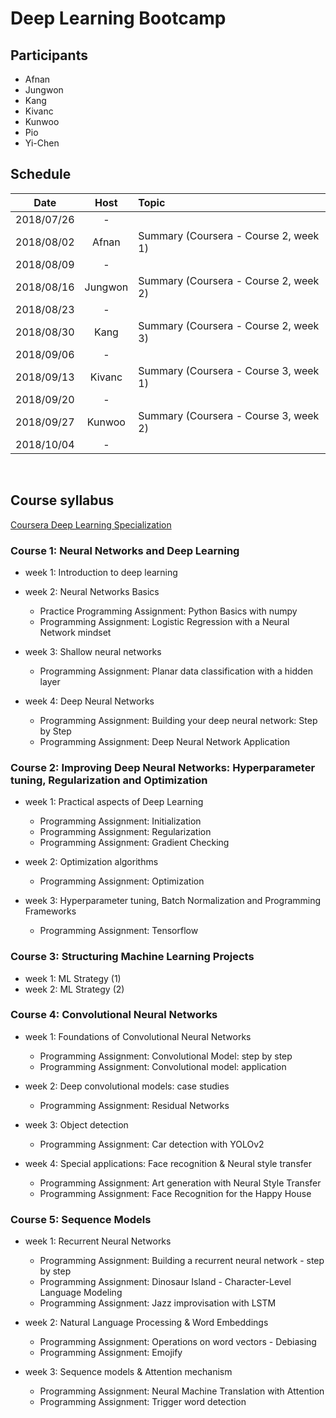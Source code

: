 # Deep Learning Bootcamp


## Participants
- Afnan
- Jungwon
- Kang
- Kivanc
- Kunwoo
- Pio
- Yi-Chen


## Schedule

| Date       | Host           | Topic                      |
|:----------:|:--------------:|:---------------------------|
| 2018/07/26 | -              |                            |
| 2018/08/02 | Afnan          | Summary (Coursera - Course 2, week 1) |
| 2018/08/09 | -              |                            |
| 2018/08/16 | Jungwon        | Summary (Coursera - Course 2, week 2) |
| 2018/08/23 | -              |                            |
| 2018/08/30 | Kang           | Summary (Coursera - Course 2, week 3) |
| 2018/09/06 | -              |                            |
| 2018/09/13 | Kivanc         | Summary (Coursera - Course 3, week 1) |
| 2018/09/20 | -              |                            |
| 2018/09/27 | Kunwoo         | Summary (Coursera - Course 3, week 2) |
| 2018/10/04 | -              |                            |
<br/>


## Course syllabus

[Coursera Deep Learning Specialization](https://www.coursera.org/specializations/deep-learning)


### Course 1: Neural Networks and Deep Learning
- week 1: Introduction to deep learning
- week 2: Neural Networks Basics
  - Practice Programming Assignment: Python Basics with numpy
  - Programming Assignment: Logistic Regression with a Neural Network mindset
    
- week 3: Shallow neural networks
  - Programming Assignment: Planar data classification with a hidden layer

- week 4: Deep Neural Networks
  - Programming Assignment: Building your deep neural network: Step by Step
  - Programming Assignment: Deep Neural Network Application

### Course 2: Improving Deep Neural Networks: Hyperparameter tuning, Regularization and Optimization
- week 1: Practical aspects of Deep Learning
  - Programming Assignment: Initialization
  - Programming Assignment: Regularization
  - Programming Assignment: Gradient Checking

- week 2: Optimization algorithms
  - Programming Assignment: Optimization

- week 3: Hyperparameter tuning, Batch Normalization and Programming Frameworks
  - Programming Assignment: Tensorflow

### Course 3: Structuring Machine Learning Projects
- week 1: ML Strategy (1)
- week 2: ML Strategy (2)

### Course 4: Convolutional Neural Networks
- week 1: Foundations of Convolutional Neural Networks
  - Programming Assignment: Convolutional Model: step by step
  - Programming Assignment: Convolutional model: application

- week 2: Deep convolutional models: case studies
  - Programming Assignment: Residual Networks

- week 3: Object detection
  - Programming Assignment: Car detection with YOLOv2

- week 4: Special applications: Face recognition & Neural style transfer
  - Programming Assignment: Art generation with Neural Style Transfer
  - Programming Assignment: Face Recognition for the Happy House

### Course 5: Sequence Models
- week 1: Recurrent Neural Networks
  - Programming Assignment: Building a recurrent neural network - step by step
  - Programming Assignment: Dinosaur Island - Character-Level Language Modeling
  - Programming Assignment: Jazz improvisation with LSTM

- week 2: Natural Language Processing & Word Embeddings
  - Programming Assignment: Operations on word vectors - Debiasing
  - Programming Assignment: Emojify

- week 3: Sequence models & Attention mechanism
  - Programming Assignment: Neural Machine Translation with Attention
  - Programming Assignment: Trigger word detection

